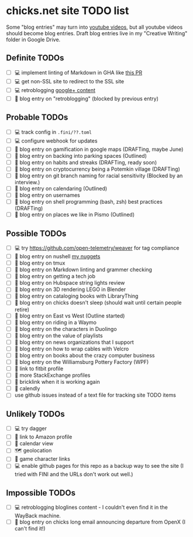 # chicks.net site TODO list

Some "blog entries" may turn into
[youtube videos](https://www.youtube.com/@ChristopherHicksFINI), but all
youtube videos should become blog entries.  Draft blog entries live in my
"Creative Writing" folder in Google Drive.

## Definite TODOs
- [ ] :computer: implement linting of Markdown in GHA like [this PR](https://github.com/fini-net/www-fini-net/pull/8)
- [ ] :computer: get non-SSL site to redirect to the SSL site
- [ ] :computer: retroblogging [google+ content](https://github.com/chicks-net/google-plus-posts-dumper)
- [ ] :pencil: blog entry on "retroblogging" (blocked by previous entry)

## Probable TODOs
- [ ] :computer: track config in `.fini/??.toml`
- [ ] :computer: configure webhook for updates
- [ ] :pencil: blog entry on gamification in google maps (DRAFTing, maybe June)
- [ ] :pencil: blog entry on backing into parking spaces (Outlined)
- [ ] :pencil: blog entry on habits and streaks (DRAFTing, ready soon)
- [ ] :pencil: blog entry on cryptocurrency being a Potemkin village (DRAFTing)
- [ ] :pencil: blog entry on git branch naming for racial sensitivity (Blocked by an interview.)
- [ ] :pencil: blog entry on calendaring (Outlined)
- [ ] :pencil: blog entry on usernames
- [ ] :pencil: blog entry on shell programming (bash, zsh) best practices (DRAFTing)
- [ ] :pencil: blog entry on places we like in Pismo (Outlined)

## Possible TODOs
- [ ] :computer: try https://github.com/open-telemetry/weaver for tag compliance
- [ ] :pencil: blog entry on nushell [my nuggets](https://gist.github.com/chicks-net/7fa2425f6afb14261f39352605019209)
- [ ] :pencil: blog entry on tmux
- [ ] :pencil: blog entry on Markdown linting and grammer checking
- [ ] :pencil: blog entry on getting a tech job
- [ ] :pencil: blog entry on Hubspace string lights review
- [ ] :pencil: blog entry on 3D rendering LEGO in Blender
- [ ] :pencil: blog entry on cataloging books with LibraryThing
- [ ] :pencil: blog entry on chicks doesn't sleep (should wait until certain people retire)
- [ ] :pencil: blog entry on East vs West (Outline started)
- [ ] :pencil: blog entry on riding in a Waymo
- [ ] :pencil: blog entry on the characters in Duolingo
- [ ] :pencil: blog entry on the value of playlists
- [ ] :pencil: blog entry on news organizations that I support
- [ ] :pencil: blog entry on how to wrap cables with Velcro
- [ ] :pencil: blog entry on books about the crazy computer business
- [ ] :pencil: blog entry on the Williamsburg Pottery Factory (WPF)
- [ ] :link: link to fitbit profile
- [ ] :link: more StackExchange profiles
- [ ] :link: bricklink when it is working again
- [ ] :link: calendly
- [ ] use github issues instead of a text file for tracking site TODO items

## Unlikely TODOs
- [ ] :computer: try dagger
- [ ] :link: link to Amazon profile
- [ ] 📆 calendar view
- [ ] :world_map: geolocation
- [ ] :link: game character links
- [ ] :computer: enable github pages for this repo as a backup way to see the site (I tried with FINI and the URLs don't work out well.)

## Impossible TODOs
- [ ] :computer: retroblogging bloglines content - I couldn't even find it in the WayBack machine.
- [ ] :pencil: blog entry on chicks long email announcing departure from OpenX (I can't find it!)
